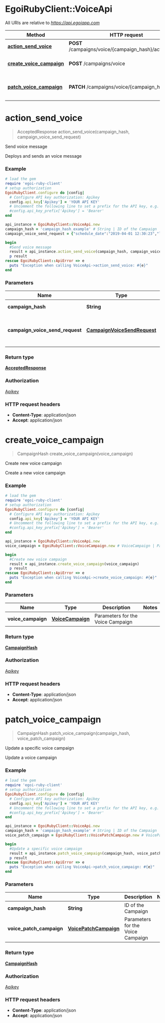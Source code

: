 # EgoiRubyClient::VoiceApi

All URIs are relative to *https://api.egoiapp.com*

Method | HTTP request | Description
------------- | ------------- | -------------
[**action_send_voice**](VoiceApi.md#action_send_voice) | **POST** /campaigns/voice/{campaign_hash}/actions/send | Send voice message
[**create_voice_campaign**](VoiceApi.md#create_voice_campaign) | **POST** /campaigns/voice | Create new voice campaign
[**patch_voice_campaign**](VoiceApi.md#patch_voice_campaign) | **PATCH** /campaigns/voice/{campaign_hash} | Update a specific voice campaign


# **action_send_voice**
> AcceptedResponse action_send_voice(campaign_hash, campaign_voice_send_request)

Send voice message

Deploys and sends an voice message

### Example
```ruby
# load the gem
require 'egoi-ruby-client'
# setup authorization
EgoiRubyClient.configure do |config|
  # Configure API key authorization: Apikey
  config.api_key['Apikey'] = 'YOUR API KEY'
  # Uncomment the following line to set a prefix for the API key, e.g. 'Bearer' (defaults to nil)
  #config.api_key_prefix['Apikey'] = 'Bearer'
end

api_instance = EgoiRubyClient::VoiceApi.new
campaign_hash = 'campaign_hash_example' # String | ID of the Campaign
campaign_voice_send_request = {"schedule_date":"2019-04-01 12:30:23","list_id":1,"segments":{"type":"none"},"notify":[0],"destination_field":"cellphone","limit_contacts":{"type":"percent","value":10},"limit_hour":{"hour_start":"01:00","hour_end":"04:00"},"limit_speed":1} # CampaignVoiceSendRequest | Parameters for the 'send voice' action

begin
  #Send voice message
  result = api_instance.action_send_voice(campaign_hash, campaign_voice_send_request)
  p result
rescue EgoiRubyClient::ApiError => e
  puts "Exception when calling VoiceApi->action_send_voice: #{e}"
end
```

### Parameters

Name | Type | Description  | Notes
------------- | ------------- | ------------- | -------------
 **campaign_hash** | **String**| ID of the Campaign | 
 **campaign_voice_send_request** | [**CampaignVoiceSendRequest**](CampaignVoiceSendRequest.md)| Parameters for the &#39;send voice&#39; action | 

### Return type

[**AcceptedResponse**](AcceptedResponse.md)

### Authorization

[Apikey](../README.md#Apikey)

### HTTP request headers

 - **Content-Type**: application/json
 - **Accept**: application/json



# **create_voice_campaign**
> CampaignHash create_voice_campaign(voice_campaign)

Create new voice campaign

Create a new voice campaign

### Example
```ruby
# load the gem
require 'egoi-ruby-client'
# setup authorization
EgoiRubyClient.configure do |config|
  # Configure API key authorization: Apikey
  config.api_key['Apikey'] = 'YOUR API KEY'
  # Uncomment the following line to set a prefix for the API key, e.g. 'Bearer' (defaults to nil)
  #config.api_key_prefix['Apikey'] = 'Bearer'
end

api_instance = EgoiRubyClient::VoiceApi.new
voice_campaign = EgoiRubyClient::VoiceCampaign.new # VoiceCampaign | Parameters for the Voice Campaign

begin
  #Create new voice campaign
  result = api_instance.create_voice_campaign(voice_campaign)
  p result
rescue EgoiRubyClient::ApiError => e
  puts "Exception when calling VoiceApi->create_voice_campaign: #{e}"
end
```

### Parameters

Name | Type | Description  | Notes
------------- | ------------- | ------------- | -------------
 **voice_campaign** | [**VoiceCampaign**](VoiceCampaign.md)| Parameters for the Voice Campaign | 

### Return type

[**CampaignHash**](CampaignHash.md)

### Authorization

[Apikey](../README.md#Apikey)

### HTTP request headers

 - **Content-Type**: application/json
 - **Accept**: application/json



# **patch_voice_campaign**
> CampaignHash patch_voice_campaign(campaign_hash, voice_patch_campaign)

Update a specific voice campaign

Update a voice campaign

### Example
```ruby
# load the gem
require 'egoi-ruby-client'
# setup authorization
EgoiRubyClient.configure do |config|
  # Configure API key authorization: Apikey
  config.api_key['Apikey'] = 'YOUR API KEY'
  # Uncomment the following line to set a prefix for the API key, e.g. 'Bearer' (defaults to nil)
  #config.api_key_prefix['Apikey'] = 'Bearer'
end

api_instance = EgoiRubyClient::VoiceApi.new
campaign_hash = 'campaign_hash_example' # String | ID of the Campaign
voice_patch_campaign = EgoiRubyClient::VoicePatchCampaign.new # VoicePatchCampaign | Parameters for the Voice Campaign

begin
  #Update a specific voice campaign
  result = api_instance.patch_voice_campaign(campaign_hash, voice_patch_campaign)
  p result
rescue EgoiRubyClient::ApiError => e
  puts "Exception when calling VoiceApi->patch_voice_campaign: #{e}"
end
```

### Parameters

Name | Type | Description  | Notes
------------- | ------------- | ------------- | -------------
 **campaign_hash** | **String**| ID of the Campaign | 
 **voice_patch_campaign** | [**VoicePatchCampaign**](VoicePatchCampaign.md)| Parameters for the Voice Campaign | 

### Return type

[**CampaignHash**](CampaignHash.md)

### Authorization

[Apikey](../README.md#Apikey)

### HTTP request headers

 - **Content-Type**: application/json
 - **Accept**: application/json



